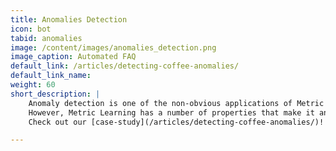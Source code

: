 ```yaml
---
title: Anomalies Detection
icon: bot
tabid: anomalies
image: /content/images/anomalies_detection.png
image_caption: Automated FAQ
default_link: /articles/detecting-coffee-anomalies/
default_link_name: 
weight: 60
short_description: |
    Anomaly detection is one of the non-obvious applications of Metric Learning.
    However, Metric Learning has a number of properties that make it an excellent way to approach anomaly detection.
    Check out our [case-study](/articles/detecting-coffee-anomalies/)!

---
```


